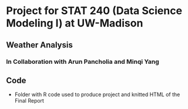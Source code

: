 # Project for STAT 240 (Data Science Modeling I) at UW-Madison
## Weather Analysis
### In Collaboration with Arun Pancholia and Minqi Yang
## Code
- Folder with R code used to produce project and knitted HTML of the Final Report
